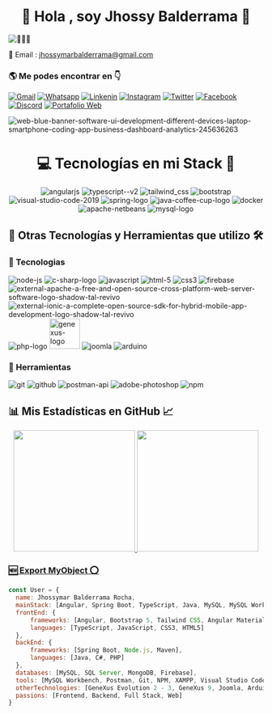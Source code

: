 <h1 align="center">👋 Hola , soy Jhossy Balderrama 🦝</h1>


![👨🏻‍💻 ](https://komarev.com/ghpvc/?username=Jhossymarbalderramae&label=PROFILE+VIEWS)

📩 Email : jhossymarbalderrama@gmail.com

<h3 align='left'>🌎 Me podes encontrar en 👇</h3>
<!--
<div>
  <img src="https://img.icons8.com/fluency/48/github.png" alt="github"/>
</div>
-->

<!--
  [![Github](https://img.shields.io/badge/GitHub-100000?style=for-the-badge&logo=github&logoColor=white)](https://github.com/Jhossymarbalderrama)
-->

[![Gmail](https://img.shields.io/badge/gmail-FF0000?style=for-the-badge&logo=gmail&logoColor=white)](mailto:jhossymarbalderrama@gmail.com)
  [![Whatsapp](https://img.shields.io/badge/whatsapp-2BAA51?style=for-the-badge&logo=whatsapp&logoColor=white)](https://api.whatsapp.com/send?phone=5491163079082&text=Hola%20Jhossymar%20%F0%9F%91%8B%2C%20quisiera%20coordinar%20una%20reuni%C3%B3n%20para%20discutir%20una%20propuesta.%20%C2%BFCu%C3%A1ndo%20estar%C3%ADas%20disponible%3F)
  [![Linkenin](https://img.shields.io/badge/LinkedIn-0077B5?style=for-the-badge&logo=linkedin&logoColor=white)](https://www.linkedin.com/in/balderrama-rocha-jhossymar/)
  [![Instagram](https://img.shields.io/badge/Instagram-E4405F?style=for-the-badge&logo=instagram&logoColor=white)](https://www.instagram.com/blackjhossy/)
  [![Twitter](https://img.shields.io/badge/twitter-242424?style=for-the-badge&logo=x&logoColor=white)]()
  [![Facebook](https://img.shields.io/badge/Facebook-1877F2?style=for-the-badge&logo=facebook&logoColor=white)](https://www.facebook.com/jhossymar.balderrama)
  [![Discord](https://img.shields.io/badge/Discord-7289DA?style=for-the-badge&logo=discord&logoColor=white)](BlackJhossy#9100)
  [![Portafolio Web](https://img.shields.io/badge/Portafolio%20Web-1DA1F2?style=for-the-badge&logo=planet&logoColor=white)](https://jhossymarbalderrama-portafolio.web.app/)



![web-blue-banner-software-ui-development-different-devices-laptop-smartphone-coding-app-business-dashboard-analytics-245636263](https://github.com/Jhossymarbalderrama/Jhossymarbalderrama/assets/52534649/9afad39a-d464-4186-bc14-f0fb37b086e5)

<h1 align='center'> 💻 Tecnologías en mi Stack 🚀</h1>
<p align='center'>
  <img src="https://img.icons8.com/fluency/80/000000/angularjs.png" alt="angularjs"/>
  <img  src="https://img.icons8.com/fluency/84/000000/typescript--v2.png" alt="typescript--v2"/>
  <img src="https://img.icons8.com/fluency/84/tailwind_css.png" alt="tailwind_css"/>
  <img src="https://img.icons8.com/fluency/84/bootstrap.png" alt="bootstrap"/>
  <img src="https://img.icons8.com/fluency/84/visual-studio-code-2019.png" alt="visual-studio-code-2019"/>
  <img src="https://img.icons8.com/color/84/spring-logo.png" alt="spring-logo"/>
  <img src="https://img.icons8.com/fluency/84/java-coffee-cup-logo.png" alt="java-coffee-cup-logo"/>
  <img src="https://img.icons8.com/fluency/84/docker.png" alt="docker"/>
  <img src="https://img.icons8.com/color/84/apache-netbeans.png" alt="apache-netbeans"/>  
  <img src="https://img.icons8.com/color/84/mysql-logo.png" alt="mysql-logo"/>
</p>

<h2 align='left'>🚀 Otras Tecnologías y Herramientas que utilizo 🛠️</h2>
  <h3 align='left'>📌 Tecnologias </h3>
  <p>
    <img src="https://img.icons8.com/fluency/64/node-js.png" alt="node-js"/>
    <img src="https://img.icons8.com/fluency/64/c-sharp-logo.png" alt="c-sharp-logo"/>
    <img src="https://img.icons8.com/fluency/64/javascript.png" alt="javascript"/>
    <img src="https://img.icons8.com/fluency/64/html-5.png" alt="html-5"/>
    <img src="https://img.icons8.com/fluency/64/css3.png" alt="css3"/>
    <img src="https://img.icons8.com/color/64/firebase.png" alt="firebase"/>
    <img src="https://img.icons8.com/external-tal-revivo-shadow-tal-revivo/64/external-apache-a-free-and-open-source-cross-platform-web-server-software-logo-shadow-tal-revivo.png" alt="external-apache-a-free-and-open-source-cross-platform-web-server-software-logo-shadow-tal-revivo"/>
    <img src="https://img.icons8.com/external-tal-revivo-shadow-tal-revivo/64/external-ionic-a-complete-open-source-sdk-for-hybrid-mobile-app-development-logo-shadow-tal-revivo.png" alt="external-ionic-a-complete-open-source-sdk-for-hybrid-mobile-app-development-logo-shadow-tal-revivo"/>
    <img src="https://img.icons8.com/officexs/68/php-logo.png" alt="php-logo"/>
    <img width="60" height="60" src="https://www.genexus.com/media/images/fav_icon_gx2014.png?timestamp=20171211190455" alt="genexus-logo"/>
    <img src="https://img.icons8.com/color/64/joomla.png" alt="joomla"/>
    <img src="https://img.icons8.com/fluency/64/arduino.png" alt="arduino"/>
  </p>
  
  <h3 align='left'>📌 Herramientas </h3>
  <p>
    <img src="https://img.icons8.com/color/48/git.png" alt="git"/>
    <img src="https://img.icons8.com/fluency/48/github.png" alt="github"/>
    <img src="https://img.icons8.com/dusk/48/postman-api.png" alt="postman-api"/>
    <img src="https://img.icons8.com/fluency/48/adobe-photoshop.png" alt="adobe-photoshop"/>
    <img src="https://img.icons8.com/color/52/npm.png" alt="npm"/>
  </p>


  <h2 align='left'>📊 Mis Estadísticas en GitHub 📈</h2>
  
  <div align="center">
    <a href="https://github.com/jhossymarbalderrama">
    <img height="240em" src="https://github-readme-stats.vercel.app/api?username=jhossymarbalderrama&show_icons=true&theme=gruvbox&include_all_commits=true&count_private=true&border_color=5c5c5c"/>
    <img height="240em" src="https://github-readme-stats.vercel.app/api/top-langs/?username=jhossymarbalderrama&layout=compact&langs_count=7&theme=gruvbox&border_color=5c5c5c"/>
  </div>

  <h3> 🆕 Export MyObject ⭕</h3>
  
  ```javascript
const User = {
    name: Jhossymar Balderrama Rocha,
    mainStack: [Angular, Spring Boot, TypeScript, Java, MySQL, MySQL Workbench],
    frontEnd: {
        frameworks: [Angular, Bootstrap 5, Tailwind CSS, Angular Material, Ionic],
        languages: [TypeScript, JavaScript, CSS3, HTML5]
    },
    backEnd: {
        frameworks: [Spring Boot, Node.js, Maven],
        languages: [Java, C#, PHP]
    },
    databases: [MySQL, SQL Server, MongoDB, Firebase],
    tools: [MySQL Workbench, Postman, Git, NPM, XAMPP, Visual Studio Code, Scrum, Photoshop],
    otherTechnologies: [GeneXus Evolution 2 - 3, GeneXus 9, Joomla, Arduino],
    passions: [Frontend, Backend, Full Stack, Web]
}
  ```
